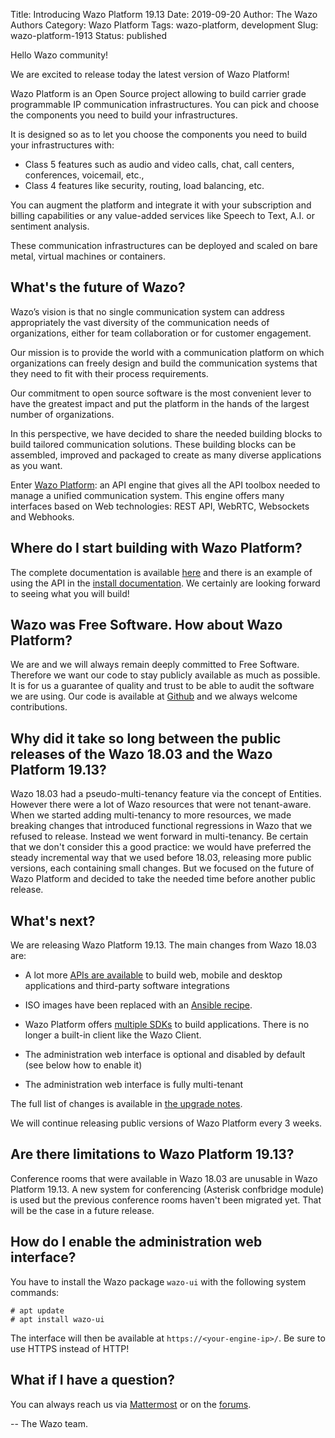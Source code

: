 Title: Introducing Wazo Platform 19.13
Date: 2019-09-20
Author: The Wazo Authors
Category: Wazo Platform
Tags: wazo-platform, development
Slug: wazo-platform-1913
Status: published

Hello Wazo community!

We are excited to release today the latest version of Wazo Platform!

Wazo Platform is an Open Source project allowing to build carrier grade programmable IP communication infrastructures. You can pick and choose the components you need to build your infrastructures.

It is designed so as to let you choose the components you need to build your infrastructures with:
- Class 5 features such as audio and video calls, chat, call centers, conferences, voicemail, etc.,
- Class 4 features like security, routing, load balancing, etc.

You can augment the platform and integrate it with your subscription and billing capabilities or any value-added services like Speech to Text, A.I. or sentiment analysis.

These communication infrastructures can be deployed and scaled on bare metal, virtual machines or containers.


## What's the future of Wazo?

Wazo’s vision is that no single communication system can address appropriately the vast diversity of the communication needs of organizations, either for team collaboration or for customer engagement.

Our mission is to provide the world with a communication platform on which organizations can freely design and build the communication systems that they need to fit with their process requirements.

Our commitment to open source software is the most convenient lever to have the greatest impact and put the platform in the hands of the largest number of organizations.

In this perspective, we have decided to share the needed building blocks to build tailored communication solutions. These building blocks can be assembled, improved and packaged to create as many diverse applications as you want.

Enter [Wazo Platform](http://wazo-platform.org): an API engine that gives all the API toolbox needed to manage a unified communication system. This engine offers many interfaces based on Web technologies: REST API, WebRTC, Websockets and Webhooks.

## Where do I start building with Wazo Platform?

The complete documentation is available [here](http://wazo-platform.org/documentation) and there is an example of using the API in the [install documentation](http://wazo-platform.org/install).
We certainly are looking forward to seeing what you will build!

## Wazo was Free Software. How about Wazo Platform?

We are and we will always remain deeply committed to Free Software. Therefore we want our code to stay publicly available as much as possible. It is for us a guarantee of quality and trust to be able to audit the software we are using. Our code is available at [Github](https://github.com/wazo-platform) and we always welcome contributions.

## Why did it take so long between the public releases of the Wazo 18.03 and the Wazo Platform 19.13?

Wazo 18.03 had a pseudo-multi-tenancy feature via the concept of Entities. However there were a lot of Wazo resources that were not tenant-aware. When we started adding multi-tenancy to more resources, we made breaking changes that introduced functional regressions in Wazo that we refused to release. Instead we went forward in multi-tenancy. Be certain that we don't consider this a good practice: we would have preferred the steady incremental way that we used before 18.03, releasing more public versions, each containing small changes. But we focused on the future of Wazo Platform and decided to take the needed time before another public release.

## What's next?

We are releasing Wazo Platform 19.13. The main changes from Wazo 18.03 are:

- A lot more [APIs are available](http://wazo-platform.org/documentation) to build web, mobile and desktop applications and third-party software integrations

- ISO images have been replaced with an [Ansible recipe](https://github.com/wazo-platform/wazo-ansible).

- Wazo Platform offers [multiple SDKs](http://wazo-platform.org/documentation#wazo-client-sdk) to build applications. There is no longer a built-in client like the Wazo Client.

- The administration web interface is optional and disabled by default (see below how to enable it)

- The administration web interface is fully multi-tenant

The full list of changes is available in [the upgrade notes](/uc-doc/upgrade/upgrade_notes).

We will continue releasing public versions of Wazo Platform every 3 weeks.

## Are there limitations to Wazo Platform 19.13?

Conference rooms that were available in Wazo 18.03 are unusable in Wazo Platform 19.13. A new system for conferencing (Asterisk confbridge module) is used but the previous conference rooms haven't been migrated yet. That will be the case in a future release.

## How do I enable the administration web interface?

You have to install the Wazo package `wazo-ui` with the following system commands:

```ShellSession
# apt update
# apt install wazo-ui
```

The interface will then be available at `https://<your-engine-ip>/`. Be sure to use HTTPS instead of HTTP!

## What if I have a question?

You can always reach us via [Mattermost](https://mm.wazo.community/wazo-platform/channels/town-square) or on the [forums](https://wazo-platform.discourse.group).

--
The Wazo team.
